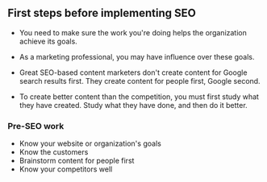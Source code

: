 ## First steps before implementing SEO

- You need to make sure the work you're doing helps the organization achieve its goals.

- As a marketing professional, you may have influence over these goals.

- Great SEO-based content marketers don't create content for Google search results first. They create content for people first, Google second.

- To create better content than the competition, you must first study what they have created. Study what they have done, and then do it better.


### Pre-SEO work
- Know your website or organization's goals
- Know the customers
- Brainstorm content for people first
- Know your competitors well